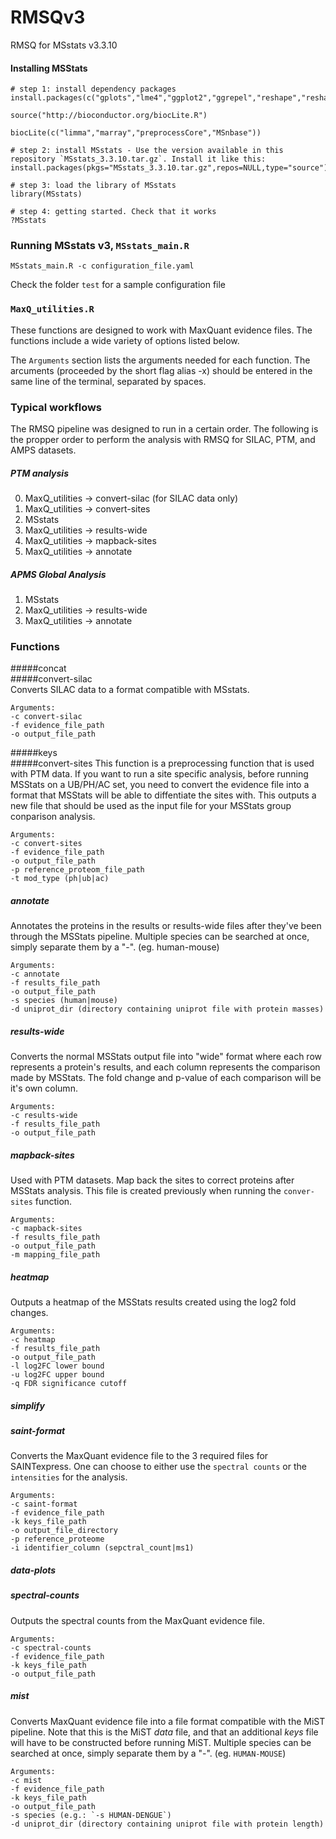 RMSQv3
===

RMSQ for MSstats v3.3.10

#### Installing MSStats
```
# step 1: install dependency packages
install.packages(c("gplots","lme4","ggplot2","ggrepel","reshape","reshape2","data.table","Rcpp","survival"))

source("http://bioconductor.org/biocLite.R")

biocLite(c("limma","marray","preprocessCore","MSnbase"))

# step 2: install MSstats - Use the version available in this repository `MSstats_3.3.10.tar.gz`. Install it like this:
install.packages(pkgs="MSstats_3.3.10.tar.gz",repos=NULL,type="source")

# step 3: load the library of MSstats
library(MSstats)

# step 4: getting started. Check that it works
?MSstats
```

### Running MSstats v3, `MSstats_main.R`

```
MSstats_main.R -c configuration_file.yaml
```

Check the folder `test` for a sample configuration file

### `MaxQ_utilities.R`
These functions are designed to work with MaxQuant evidence files. The functions include a wide variety of options listed below.

The `Arguments` section lists the arguments needed for each function. The arcuments (proceeded by the short flag alias -x) should be entered in the same line of the terminal, separated by spaces.


### Typical workflows
The RMSQ pipeline was designed to run in a certain order. The following is the propper order to perform the analysis with RMSQ for SILAC, PTM, and AMPS datasets.

##### PTM analysis
0. MaxQ_utilities -> convert-silac (for SILAC data only)
1. MaxQ_utilities -> convert-sites
2. MSstats
3. MaxQ_utilities -> results-wide
4. MaxQ_utilities -> mapback-sites
5. MaxQ_utilities -> annotate

##### APMS Global Analysis
1. MSstats
2. MaxQ_utilities -> results-wide
4. MaxQ_utilities -> annotate




### Functions
#####concat  
#####convert-silac  
Converts SILAC data to a format compatible with MSstats. 

```
Arguments:
-c convert-silac
-f evidence_file_path
-o output_file_path
```


#####keys  
#####convert-sites
This function is a preprocessing function that is used with PTM data. If you want to run a site specific analysis, before running  MSStats on a UB/PH/AC set, you need to convert the evidence file into a format that MSStats will be able to diffentiate the sites with. This outputs a new file that should be used as the input file for your MSStats group conparison analysis.

```
Arguments:
-c convert-sites
-f evidence_file_path
-o output_file_path
-p reference_proteom_file_path
-t mod_type (ph|ub|ac)
```

##### annotate
Annotates the proteins in the results or results-wide files after they've been through the MSStats pipeline. Multiple species can be searched at once, simply separate them by a "-". (eg. human-mouse)

```
Arguments:
-c annotate
-f results_file_path
-o output_file_path
-s species (human|mouse)
-d uniprot_dir (directory containing uniprot file with protein masses)
```

##### results-wide
Converts the normal MSStats output file into "wide" format where each row represents a protein's results, and each column represents the comparison made by MSStats. The fold change and p-value of each comparison will be it's own column.

```
Arguments:
-c results-wide
-f results_file_path
-o output_file_path
```

##### mapback-sites
Used with PTM datasets. Map back the sites to correct proteins after MSStats analysis. This file is created previously when running the `conver-sites` function.

```
Arguments:
-c mapback-sites
-f results_file_path
-o output_file_path
-m mapping_file_path
```

##### heatmap
Outputs a heatmap of the MSStats results created using the log2 fold changes.

```
Arguments:
-c heatmap
-f results_file_path
-o output_file_path
-l log2FC lower bound
-u log2FC upper bound
-q FDR significance cutoff
```

##### simplify
##### saint-format
Converts the MaxQuant evidence file to the 3 required files for SAINTexpress. One can choose to either use the `spectral counts` or the `intensities` for the analysis. 

```
Arguments:
-c saint-format
-f evidence_file_path
-k keys_file_path
-o output_file_directory
-p reference_proteome
-i identifier_column (sepctral_count|ms1)
```

##### data-plots
##### spectral-counts
Outputs the spectral counts from the MaxQuant evidence file. 

```
Arguments:
-c spectral-counts
-f evidence_file_path
-k keys_file_path
-o output_file_path
```

##### mist
Converts MaxQuant evidence file into a file format compatible with the MiST pipeline. Note that this is the MiST *data* file, and that an additional *keys* file will have to be constructed before running MiST. Multiple species can be searched at once, simply separate them by a "-". (eg. `HUMAN-MOUSE`)

```
Arguments:
-c mist
-f evidence_file_path
-k keys_file_path
-o output_file_path
-s species (e.g.: `-s HUMAN-DENGUE`)
-d uniprot_dir (directory containing uniprot file with protein length)
```












